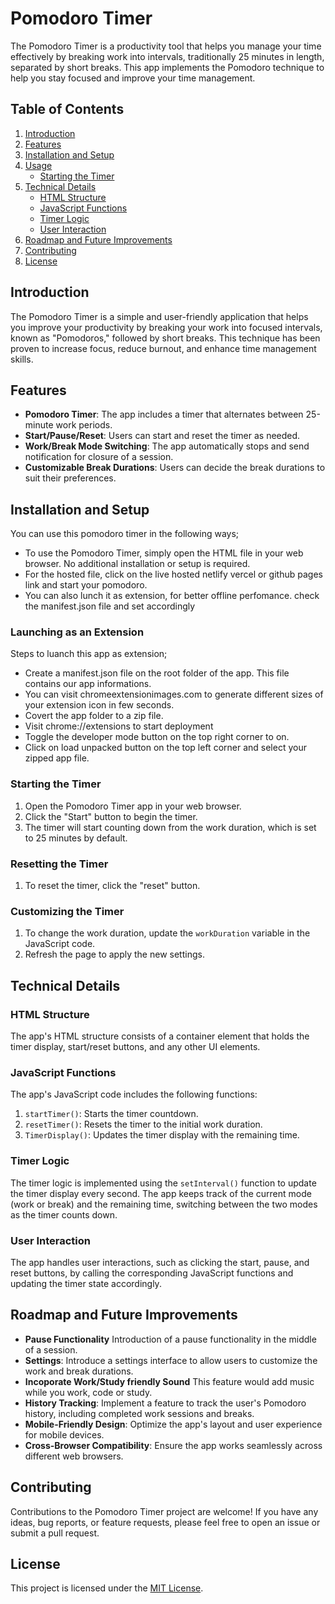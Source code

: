# Pomodoro Timer

The Pomodoro Timer is a productivity tool that helps you manage your time effectively by breaking work into intervals, traditionally 25 minutes in length, separated by short breaks. This app implements the Pomodoro technique to help you stay focused and improve your time management.

## Table of Contents

1. [Introduction](#introduction)
2. [Features](#features)
3. [Installation and Setup](#installation-and-setup)
4. [Usage](#usage)
   - [Starting the Timer](#starting-the-timer)
5. [Technical Details](#technical-details)
   - [HTML Structure](#html-structure)
   - [JavaScript Functions](#javascript-functions)
   - [Timer Logic](#timer-logic)
   - [User Interaction](#user-interaction)
6. [Roadmap and Future Improvements](#roadmap-and-future-improvements)
7. [Contributing](#contributing)
8. [License](#license)

## Introduction

The Pomodoro Timer is a simple and user-friendly application that helps you improve your productivity by breaking your work into focused intervals, known as "Pomodoros," followed by short breaks. This technique has been proven to increase focus, reduce burnout, and enhance time management skills.

## Features

- **Pomodoro Timer**: The app includes a timer that alternates between 25-minute work periods.
- **Start/Pause/Reset**: Users can start and reset the timer as needed.
- **Work/Break Mode Switching**: The app automatically stops and send notification for closure of a session.
- **Customizable Break Durations**: Users can decide the break durations to suit their preferences.

## Installation and Setup

You can use this pomodoro timer in the following ways;

- To use the Pomodoro Timer, simply open the HTML file in your web browser. No additional installation or setup is required.
- For the hosted file, click on the live hosted netlify vercel or github pages link and start your pomodoro.
- You can also lunch it as extension, for better offline perfomance. check the manifest.json file and set accordingly

### Launching as an Extension

Steps to luanch this app as extension;

- Create a manifest.json file on the root folder of the app. This file contains our app informations.
- You can visit chromeextensionimages.com to generate different sizes of your extension icon in few seconds.
- Covert the app folder to a zip file.
- Visit chrome://extensions to start deployment
- Toggle the developer mode button on the top right corner to on.
- Click on load unpacked button on the top left corner and select your zipped app file.

### Starting the Timer

1. Open the Pomodoro Timer app in your web browser.
2. Click the "Start" button to begin the timer.
3. The timer will start counting down from the work duration, which is set to 25 minutes by default.

### Resetting the Timer

1. To reset the timer, click the "reset" button.

### Customizing the Timer

1. To change the work duration, update the `workDuration` variable in the JavaScript code.
2. Refresh the page to apply the new settings.

## Technical Details

### HTML Structure

The app's HTML structure consists of a container element that holds the timer display, start/reset buttons, and any other UI elements.

### JavaScript Functions

The app's JavaScript code includes the following functions:

1. `startTimer()`: Starts the timer countdown.
2. `resetTimer()`: Resets the timer to the initial work duration.
3. `TimerDisplay()`: Updates the timer display with the remaining time.

### Timer Logic

The timer logic is implemented using the `setInterval()` function to update the timer display every second. The app keeps track of the current mode (work or break) and the remaining time, switching between the two modes as the timer counts down.

### User Interaction

The app handles user interactions, such as clicking the start, pause, and reset buttons, by calling the corresponding JavaScript functions and updating the timer state accordingly.

## Roadmap and Future Improvements

- **Pause Functionality** Introduction of a pause functionality in the middle of a session.
- **Settings**: Introduce a settings interface to allow users to customize the work and break durations.
- **Incoporate Work/Study friendly Sound** This feature would add music while you work, code or study.
- **History Tracking**: Implement a feature to track the user's Pomodoro history, including completed work sessions and breaks.
- **Mobile-Friendly Design**: Optimize the app's layout and user experience for mobile devices.
- **Cross-Browser Compatibility**: Ensure the app works seamlessly across different web browsers.

## Contributing

Contributions to the Pomodoro Timer project are welcome! If you have any ideas, bug reports, or feature requests, please feel free to open an issue or submit a pull request.

## License

This project is licensed under the [MIT License](LICENSE).
